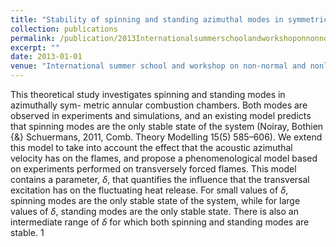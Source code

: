 ```yaml
---
title: "Stability of spinning and standing azimuthal modes in symmetric annular chambers : model for transversal forcing"
collection: publications
permalink: /publication/2013InternationalsummerschoolandworkshoponnonnormalandnonlineareffectsinaeroandthermoacousticsJune18212013Munich
excerpt: ""
date: 2013-01-01
venue: "International summer school and workshop on non-normal and nonlinear effects in aero- and thermoacoustics, June 18-21, 2013, Munich"
---
```

This theoretical study investigates spinning and standing modes in azimuthally sym- metric annular combustion chambers. Both modes are observed in experiments and simulations, and an existing model predicts that spinning modes are the only stable state of the system (Noiray, Bothien {\&} Schuermans, 2011, Comb. Theory Modelling 15(5) 585–606). We extend this model to take into account the effect that the acoustic azimuthal velocity has on the flames, and propose a phenomenological model based on experiments performed on transversely forced flames. This model contains a parameter, $\delta$, that quantifies the influence that the transversal excitation has on the fluctuating heat release. For small values of $\delta$, spinning modes are the only stable state of the system, while for large values of $\delta$, standing modes are the only stable state. There is also an intermediate range of $\delta$ for which both spinning and standing modes are stable. 1